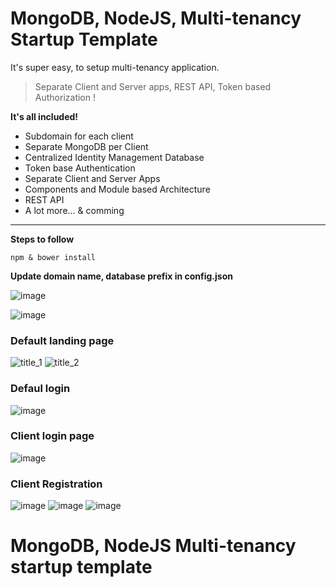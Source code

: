# MongoDB, NodeJS, Multi-tenancy Startup Template

It's super easy, to setup multi-tenancy application.


>Separate Client and Server apps, REST API, Token based Authorization !


**It's all included!**
- Subdomain for each client
- Separate MongoDB per Client
- Centralized Identity Management Database
- Token base Authentication
- Separate Client and Server Apps
- Components and Module based Architecture
- REST API
- A lot more... & comming
----

**Steps to follow**
```javascrip 
npm & bower install
```

**Update domain name, database prefix in config.json**

![image](https://cloud.githubusercontent.com/assets/12631282/12248959/b3afa624-b8b4-11e5-8f53-7d22c710eff3.png)


![image](https://cloud.githubusercontent.com/assets/12631282/12248992/ee5c745a-b8b4-11e5-8fe9-30bbf5ee227c.png)



### Default landing page
![title_1](https://cloud.githubusercontent.com/assets/12631282/12248660/ccf26d58-b8b2-11e5-85d5-56753331dc50.png)
![title_2](https://cloud.githubusercontent.com/assets/12631282/12248664/cefb02b8-b8b2-11e5-99c2-c599846cf4e4.png)



### Defaul login
![image](https://cloud.githubusercontent.com/assets/12631282/12248793/9cce5078-b8b3-11e5-884b-7f7f3b87f714.png)

### Client login page
![image](https://cloud.githubusercontent.com/assets/12631282/12248804/b4bc1ea4-b8b3-11e5-9978-c01b92c8a508.png)

### Client Registration
![image](https://cloud.githubusercontent.com/assets/12631282/12248810/bf0e5ce6-b8b3-11e5-94e4-379adfee29ef.png)
![image](https://cloud.githubusercontent.com/assets/12631282/12248825/d706d03a-b8b3-11e5-97d7-8498dc1e7732.png)
![image](https://cloud.githubusercontent.com/assets/12631282/12248837/e932f310-b8b3-11e5-85a5-e4c9ad832154.png)


# MongoDB, NodeJS Multi-tenancy startup template


